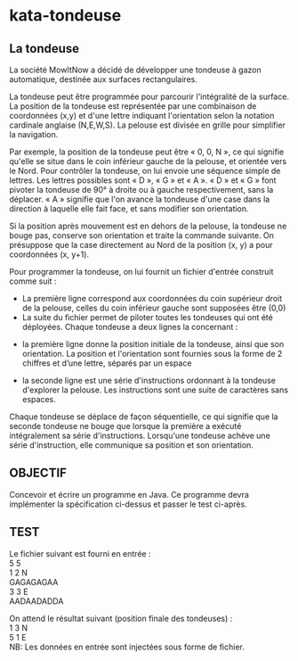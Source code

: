 # kata-tondeuse
La tondeuse
-
<p>La société MowItNow a décidé de développer une tondeuse à gazon automatique,
destinée aux surfaces rectangulaires.</p> 
<p>La tondeuse peut être programmée pour parcourir l'intégralité de la surface. La
position de la tondeuse est représentée par une combinaison de coordonnées (x,y)
et d'une lettre indiquant l'orientation selon la notation cardinale anglaise (N,E,W,S).
La pelouse est divisée en grille pour simplifier la navigation.</p> 
<p>Par exemple, la position de la tondeuse peut être « 0, 0, N », ce qui signifie qu'elle
se situe dans le coin inférieur gauche de la pelouse, et orientée vers le Nord.  
Pour contrôler la tondeuse, on lui envoie une séquence simple de lettres. Les lettres
possibles sont « D », « G » et « A ». « D » et « G » font pivoter la tondeuse de 90° à
droite ou à gauche respectivement, sans la déplacer. « A » signifie que l'on avance
la tondeuse d'une case dans la direction à laquelle elle fait face, et sans modifier
son orientation.</p>
<p>Si la position après mouvement est en dehors de la pelouse, la tondeuse ne bouge
pas, conserve son orientation et traite la commande suivante.
On présuppose que la case directement au Nord de la position (x, y) a pour
coordonnées (x, y+1).</p> 
Pour programmer la tondeuse, on lui fournit un fichier d'entrée construit comme
suit :  

* La première ligne correspond aux coordonnées du coin supérieur droit de la
pelouse, celles du coin inférieur gauche sont supposées être (0,0)
* La suite du fichier permet de piloter toutes les tondeuses qui ont été
déployées. Chaque tondeuse a deux lignes la concernant :
+ la première ligne donne la position initiale de la tondeuse, ainsi que
son orientation. La position et l'orientation sont fournies sous la forme
de 2 chiffres et d’une lettre, séparés par un espace
- la seconde ligne est une série d'instructions ordonnant à la tondeuse
d'explorer la pelouse. Les instructions sont une suite de caractères sans
espaces.

<p>Chaque tondeuse se déplace de façon séquentielle, ce qui signifie que la seconde
tondeuse ne bouge que lorsque la première a exécuté intégralement sa série
d'instructions.  
Lorsqu'une tondeuse achève une série d'instruction, elle communique sa position
et son orientation.</p>

OBJECTIF
-
Concevoir et écrire un programme en Java. Ce programme devra implémenter la
spécification ci-dessus et passer le test ci-après.

TEST
-
Le fichier suivant est fourni en entrée :  
5 5  
1 2 N  
GAGAGAGAA  
3 3 E  
AADAADADDA  

On attend le résultat suivant (position finale des tondeuses) :  
1 3 N  
5 1 E  
NB: Les
données en entrée sont injectées sous forme de fichier.
